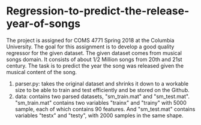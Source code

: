 # Regression-to-predict-the-release-year-of-songs
The project is assigned for COMS 4771 Spring 2018 at the Columbia University. The goal for this assignment is to develop a good quality regressor for the given dataset.  The given dataset comes from musical songs domain. It consists of about 1/2 Million songs from 20th and 21st century. The task is to predict the year the song was released given the musical content of the song.

1. parser.py: takes the original dataset and shrinks it down to a workable size to be able to train and test efficiently and be stored on the Github.
2. data: contains two parsed datasets, "sm_train.mat" and "sm_test.mat". "sm_train.mat" contains two variables "trainx" and "trainy" with 5000 sample, each of which contains 90 features. And "sm_test.mat" contains variables "testx" and "testy", with 2000 samples in the same shape.


